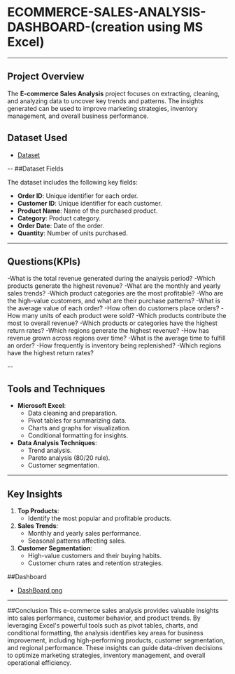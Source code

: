 # ECOMMERCE-SALES-ANALYSIS-DASHBOARD-(creation using MS Excel)

---
## Project Overview

The **E-commerce Sales Analysis** project focuses on extracting, cleaning, and analyzing data to uncover key trends and patterns. The insights generated can be used to improve marketing strategies, inventory management, and overall business performance.

## Dataset Used
- <a href="https://github.com/arjun-chanda/ECOMMERCE-SALES-ANALYSIS-DASHBOARD-/blob/main/Ecommerse%20Sales%20Analysis%20Project.xlsx">Dataset</a>

--
##Dataset Fields

The dataset includes the following key fields:

- **Order ID**: Unique identifier for each order.
- **Customer ID**: Unique identifier for each customer.
- **Product Name**: Name of the purchased product.
- **Category**: Product category.
- **Order Date**: Date of the order.
- **Quantity**: Number of units purchased.
---
## Questions(KPIs)
-What is the total revenue generated during the analysis period?
-Which products generate the highest revenue?
-What are the monthly and yearly sales trends?
-Which product categories are the most profitable?
-Who are the high-value customers, and what are their purchase patterns?
-What is the average value of each order?
-How often do customers place orders?
-How many units of each product were sold?
-Which products contribute the most to overall revenue?
-Which products or categories have the highest return rates?
-Which regions generate the highest revenue?
-How has revenue grown across regions over time?
-What is the average time to fulfill an order?
-How frequently is inventory being replenished?
-Which regions have the highest return rates?

--
## Tools and Techniques
- **Microsoft Excel**:
  - Data cleaning and preparation.
  - Pivot tables for summarizing data.
  - Charts and graphs for visualization.
  - Conditional formatting for insights.
- **Data Analysis Techniques**:
  - Trend analysis.
  - Pareto analysis (80/20 rule).
  - Customer segmentation.
---

## Key Insights

1. **Top Products**:
   - Identify the most popular and profitable products.
2. **Sales Trends**:
   - Monthly and yearly sales performance.
   - Seasonal patterns affecting sales.
3. **Customer Segmentation**:
   - High-value customers and their buying habits.
   - Customer churn rates and retention strategies.
     
##Dashboard
- <a href="https://github.com/arjun-chanda/ECOMMERCE-SALES-ANALYSIS-DASHBOARD-/blob/main/Ecoomerse%20Sales%20DashBoard%20png.png">DashBoard png </a> 
---

##Conclusion
This e-commerce sales analysis provides valuable insights into sales performance, customer behavior, and product trends. By leveraging Excel's powerful tools such as pivot tables, charts, and conditional formatting, the analysis identifies key areas for business improvement, including high-performing products, customer segmentation, and regional performance. These insights can guide data-driven decisions to optimize marketing strategies, inventory management, and overall operational efficiency.




